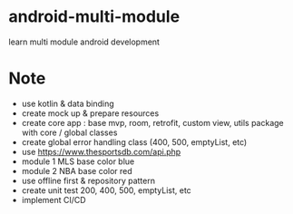 # android-multi-module
learn multi module android development

# Note
- use kotlin & data binding
- create mock up & prepare resources
- create core app : base mvp, room, retrofit, custom view, utils package with core / global classes
- create global error handling class (400, 500, emptyList, etc)
- use https://www.thesportsdb.com/api.php
- module 1 MLS base color blue
- module 2 NBA base color red
- use offline first & repository pattern
- create unit test 200, 400, 500, emptyList, etc
- implement CI/CD
